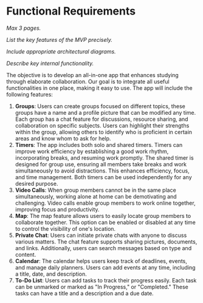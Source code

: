 # Functional Requirements

*Max 3 pages.*

*List the key features of the MVP precisely.*

*Include appropriate architectural diagrams.*

*Describe key internal functionality.*

The objective is to develop an all-in-one app that enhances studying through elaborate collaboration. Our goal is to integrate all useful functionalities in one place, making it easy to use. The app will include the following features:
 1. **Groups**: Users can create groups focused on different topics, these groups have a name and a profile picture that can be modified any time. Each group has a chat feature for discussions, resource sharing, and collaboration on specific subjects. Users can highlight their strengths within the group, allowing others to identify who is proficient in certain areas and know whom to ask for help.
 2. **Timers**: The app includes both solo and shared timers. Timers can improve work efficiency by establishing a good work rhythm, incorporating breaks, and resuming work promptly. The shared timer is designed for group use, ensuring all members take breaks and work simultaneously to avoid distractions. This enhances efficiency, focus, and time management. Both timers can be used independently for any desired purpose.
 3. **Video Calls**: When group members cannot be in the same place simultaneously, working alone at home can be demotivating and challenging. Video calls enable group members to work online together, improving focus and productivity.
 4. **Map**: The map feature allows users to easily locate group members to collaborate together. This option can be enabled or disabled at any time to control the visibility of one's location.
 5. **Private Chat**: Users can initiate private chats with anyone to discuss various matters. The chat feature supports sharing pictures, documents, and links. Additionally, users can search messages based on type and content.
 6. **Calendar**: The calendar helps users keep track of deadlines, events, and manage daily planners. Users can add events at any time, including a title, date, and description.
 7. **To-Do List**: Users can add tasks to track their progress easily. Each task can be unmarked or marked as "In Progress," or "Completed." These tasks can have a title and a description and a due date.

